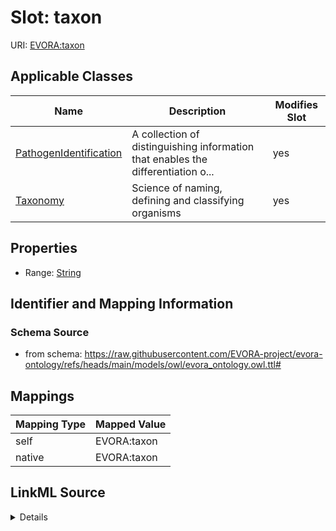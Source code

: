 

# Slot: taxon



URI: [EVORA:taxon](https://raw.githubusercontent.com/EVORA-project/evora-ontology/refs/heads/main/models/owl/evora_ontology.owl.ttl#taxon)



<!-- no inheritance hierarchy -->





## Applicable Classes

| Name | Description | Modifies Slot |
| --- | --- | --- |
| [PathogenIdentification](PathogenIdentification.md) | A collection of distinguishing information that enables the differentiation o... |  yes  |
| [Taxonomy](Taxonomy.md) | Science of naming, defining and classifying organisms |  yes  |







## Properties

* Range: [String](String.md)





## Identifier and Mapping Information







### Schema Source


* from schema: https://raw.githubusercontent.com/EVORA-project/evora-ontology/refs/heads/main/models/owl/evora_ontology.owl.ttl#




## Mappings

| Mapping Type | Mapped Value |
| ---  | ---  |
| self | EVORA:taxon |
| native | EVORA:taxon |




## LinkML Source

<details>
```yaml
name: taxon
from_schema: https://raw.githubusercontent.com/EVORA-project/evora-ontology/refs/heads/main/models/owl/evora_ontology.owl.ttl#
rank: 1000
alias: taxon
domain_of:
- Taxonomy
- PathogenIdentification
range: string

```
</details>